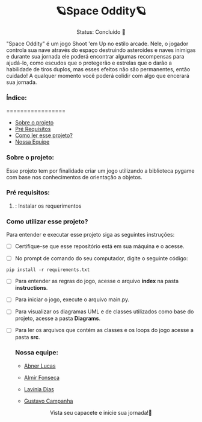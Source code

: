 <h1 align="center" >🪐Space Oddity🪐</h1>
<p align="center">  Status: Concluído 🚀</p>

<p>"Space Oddity" é um jogo Shoot 'em Up no estilo arcade. Nele, o jogador controla sua nave através do espaço destruindo asteroides e naves inimigas e durante sua jornada ele poderá encontrar algumas recompensas para ajudá-lo, como escudos que o protegerão e estrelas que o darão a habilidade de tiros duplos, mas esses efeitos não são permanentes, então cuidado! A qualquer momento você poderá colidir com algo que encerará sua jornada.</p>

<h3>Índice:</h3>
=================

   * [Sobre o projeto](#sobre)
   * [Pré Requisitos](#pre-requisitos)
   * [Como ler esse projeto?](#como-ler)
   * [Nossa Equipe](#equipe)


<h3 id=sobre>Sobre o projeto:</h3>

  Esse projeto tem por finalidade criar um jogo utilizando a biblioteca pygame com base nos conhecimentos de orientação a objetos.


<h3 id=pre-requisitos>Pré requisitos:</h3>

1. : Instalar os requerimentos
  

<h3 id=como-ler>Como utilizar esse projeto?</h3>
Para entender e executar esse projeto siga as seguintes instruções:
 
- [ ] Certifique-se que esse repositório está em sua máquina e o acesse.


- [ ] No prompt de comando do seu computador, digite o seguinte código:

```
pip install -r requirements.txt
```

- [ ] Para entender as regras do jogo, acesse o arquivo <b>index</b> na pasta <b>instructions</b>.
- [ ] Para iniciar o jogo, execute o arquivo main.py.
- [ ] Para visualizar os diagramas UML e de classes utilizados como base do projeto, acesse a pasta <b>Diagrams</b>.
- [ ] Para ler os arquivos que contém as classes e os loops do jogo acesse a pasta <b>src</b>.

  
  
  <h3 id=equipe>Nossa equipe:</h3>
  
  * [Abner Lucas](https://github.com/AbPCV)
  
  * [Almir Fonseca](https://github.com/AlmirFonseca)
  
  * [Lavínia Dias](https://github.com/LaviniaSD)
   
  * [Gustavo Campanha](https://github.com/GustavoCampanha)
    
  
  
<p align="center"> Vista seu capacete e inicie sua jornada!🚀</p>
